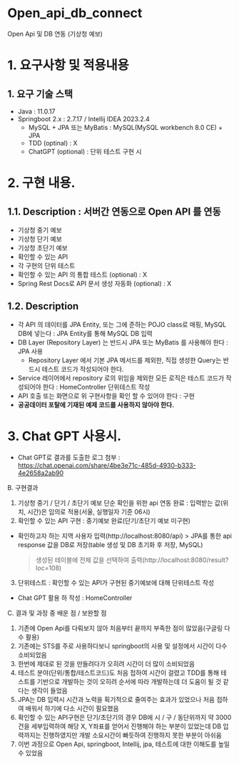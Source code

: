 # Open_api_db_connect
Open Api 및 DB 연동 (기상청 예보)

# 1. 요구사항 및 적용내용
## 1. 요구 기술 스택
- Java : 11.0.17
- Springboot 2.x : 2.7.17 / Intellij IDEA 2023.2.4
  - MySQL + JPA 또는 MyBatis : MySQL(MySQL workbench 8.0 CE) + JPA
  - TDD (optinal) : X
  - ChatGPT (optional) : 단위 테스트 구현 시

 # 2. 구현 내용.
  ## 1.1. Description : 서버간 연동으로 Open API 를 연동
   - 기상청 중기 예보 
   - 기상청 단기 예보 
   - 기상청 초단기 예보 
   - 확인할 수 있는 API 
   - 각 구현의 단위 테스트 
   - 확인할 수 있는 API 의 통합 테스트 (optional) : X
   - Spring Rest Docs로 API 문서 생성 자동화 (optional) : X

  ## 1.2.  Description
   - 각 API 의 데이터를 JPA Entity, 또는 그에 준하는 POJO class로 매핑, MySQL DB에 넣는다 : JPA Entity를 통해 MySQL DB 입력
   - DB Layer (Repository Layer) 는 반드시 JPA 또는 MyBatis 를 사용해야 한다 : JPA 사용
     - Repository Layer 에서 기본 JPA 메서드를 제외한, 직접 생성한 Query는 반드시 테스트 코드가 작성되어야 한다.
   - Service 레이어에서 repository 로의 위임을 제외한 모든 로직은 테스트 코드가 작성되어야 한다 : HomeController 단위테스트 작성
   - API 호출 또는 화면으로 위 구현사항을 확인 할 수 있어야 한다 : 구현
   - **공공데이터 포탈에 기재된 예제 코드를 사용하지 않아야 한다.**

 # 3. Chat GPT 사용시.
  - Chat GPT로 결과를 도출한 로그 첨부 : https://chat.openai.com/share/4be3e71c-485d-4930-b333-4e2658a2ab90

B. 구현결과
 1. 기상청 중기 / 단기 / 초단기 예보 단순 확인을 위한 api 연동 완료 : 입력받는 값(위치, 시간)은 임의로 적용(서울, 실행일자 기준 06시)
 2. 확인할 수 있는 API 구현 : 중기예보 완료(단기/초단기 예보 미구현)
  - 확인하고자 하는 지역 사용자 입력(http://localhost:8080/api) > JPA를 통한 api response 값을 DB로 저장(table 생성 및 DB 초기화 후 저장, MySQL)
    > 생성된 테이블에 전체 값을 선택하여 출력(http://localhost:8080/result?loc=108)
 3. 단위테스트 : 확인할 수 있는 API가 구현된 중기예보에 대해 단위테스트 작성
  - Chat GPT 활용 하 작성 : HomeController

C. 결과 및 과정 중 배운 점 / 보완할 점
 1. 기존에 Open Api를 다뤄보지 않아 처음부터 끝까지 부족한 점이 많았음(구글링 다수 활용)
 2. 기존에는 STS를 주로 사용하다보니 springboot의 사용 및 설정에서 시간이 다수 소비되었음
 3. 한번에 제대로 된 것을 만들려다가 오히려 시간이 더 많이 소비되었음
 4. 테스트 분야(단위/통합/테스트코드)도 처음 접하여 시간이 걸렸고 TDD를 통해 테스트를 기반으로 개발하는 것이 오히려 순서에 따라 개발하는데 더 도움이 될 것 같다는 생각이 들었음
 5. JPA는 DB 입력시 시간과 노력을 획기적으로 줄여주는 효과가 있었으나 처음 접하여 배워서 하기에 다소 시간이 필요했음
 6. 확인할 수 있는 API구현은 단기/초단기의 경우 DB에 시 / 구 / 동단위까지 약 3000건을 세부입력하여 해당 X, Y좌표를 얻어서 진행해야 하는 부분이 있었는데 DB 입력까지는 진행하였지만
    개발 소요시간이 빠듯하여 진행하지 못한 부분이 아쉬움
 7. 이번 과정으로 Open Api, springboot, Intellij, jpa, 테스트에 대한 이해도를 높일 수 있었음
